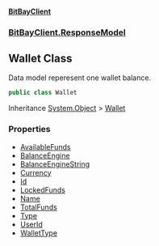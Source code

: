 #### [BitBayClient](./index.md 'index')
### [BitBayClient.ResponseModel](./BitBayClient-ResponseModel.md 'BitBayClient.ResponseModel')
## Wallet Class
Data model reperesent one wallet balance.  
```csharp
public class Wallet
```
Inheritance [System.Object](https://docs.microsoft.com/en-us/dotnet/api/System.Object 'System.Object') &gt; [Wallet](./BitBayClient-ResponseModel-Wallet.md 'BitBayClient.ResponseModel.Wallet')  
### Properties
- [AvailableFunds](./BitBayClient-ResponseModel-Wallet-AvailableFunds.md 'BitBayClient.ResponseModel.Wallet.AvailableFunds')
- [BalanceEngine](./BitBayClient-ResponseModel-Wallet-BalanceEngine.md 'BitBayClient.ResponseModel.Wallet.BalanceEngine')
- [BalanceEngineString](./BitBayClient-ResponseModel-Wallet-BalanceEngineString.md 'BitBayClient.ResponseModel.Wallet.BalanceEngineString')
- [Currency](./BitBayClient-ResponseModel-Wallet-Currency.md 'BitBayClient.ResponseModel.Wallet.Currency')
- [Id](./BitBayClient-ResponseModel-Wallet-Id.md 'BitBayClient.ResponseModel.Wallet.Id')
- [LockedFunds](./BitBayClient-ResponseModel-Wallet-LockedFunds.md 'BitBayClient.ResponseModel.Wallet.LockedFunds')
- [Name](./BitBayClient-ResponseModel-Wallet-Name.md 'BitBayClient.ResponseModel.Wallet.Name')
- [TotalFunds](./BitBayClient-ResponseModel-Wallet-TotalFunds.md 'BitBayClient.ResponseModel.Wallet.TotalFunds')
- [Type](./BitBayClient-ResponseModel-Wallet-Type.md 'BitBayClient.ResponseModel.Wallet.Type')
- [UserId](./BitBayClient-ResponseModel-Wallet-UserId.md 'BitBayClient.ResponseModel.Wallet.UserId')
- [WalletType](./BitBayClient-ResponseModel-Wallet-WalletType.md 'BitBayClient.ResponseModel.Wallet.WalletType')
